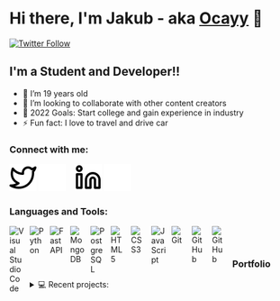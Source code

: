 # Hi there, I'm Jakub - aka [Ocayy](https://twitter.com/Ocayy_) 👋 

[![Twitter Follow](https://img.shields.io/twitter/follow/Ocayy_?color=1DA1F2&logo=twitter&style=for-the-badge)](https://twitter.com/intent/follow?original_referer=https%3A%2F%2Fgithub.com%Ocayy&screen_name=Ocayy_)


## I'm a Student and Developer!!

- 🌱 I’m 19 years old
- 👯 I’m looking to collaborate with other content creators
- 🥅 2022 Goals: Start college and gain experience in industry
- ⚡ Fun fact: I love to travel and drive car

### Connect with me:

[![website](./img/twitter-light.svg)](https://twitter.com/Ocayy_#gh-light-mode-only)
[![website](./img/twitter-dark.svg)](https://twitter.com/Ocayy_#gh-dark-mode-only)
&nbsp;&nbsp;
[![website](./img/linkedin-light.svg)](https://linkedin.com/in/jakubnowosad#gh-light-mode-only)
[![website](./img/linkedin-dark.svg)](https://linkedin.com/in/jakubnowosad#gh-dark-mode-only)

### Languages and Tools:

[<img align="left" alt="Visual Studio Code" width="26px" src="https://cdn.jsdelivr.net/gh/devicons/devicon/icons/vscode/vscode-original.svg" style="padding-right:10px;" />](https://code.visualstudio.com)
[<img align="left" alt="Python" width="26px" src="https://cdn.jsdelivr.net/gh/devicons/devicon/icons/python/python-original.svg" style="padding-right:10px;">](https://www.python.org)
[<img align="left" alt="FastAPI" width="26px" src="https://cdn.jsdelivr.net/gh/devicons/devicon/icons/fastapi/fastapi-original.svg" style="padding-right:10px;">](https://fastapi.tiangolo.com)
[<img align="left" alt="MongoDB" width="26px" src="https://cdn.jsdelivr.net/gh/devicons/devicon/icons/mongodb/mongodb-original.svg" style="padding-right:10px;">](https://www.mongodb.com)
[<img align="left" alt="PostgreSQL" width="26px" src="https://cdn.jsdelivr.net/gh/devicons/devicon/icons/postgresql/postgresql-original.svg" style="padding-right:10px;" />](https://www.postgresql.org)
[<img align="left" alt="HTML5" width="26px" src="https://cdn.jsdelivr.net/gh/devicons/devicon/icons/html5/html5-original.svg" style="padding-right:10px;" />](https://www.w3schools.com/html/)
[<img align="left" alt="CSS3" width="26px" src="https://cdn.jsdelivr.net/gh/devicons/devicon/icons/css3/css3-original.svg" style="padding-right:10px;" />](https://www.w3schools.com/css/)
[<img align="left" alt="JavaScript" width="26px" src="https://cdn.jsdelivr.net/gh/devicons/devicon/icons/javascript/javascript-original.svg" style="padding-right:10px;" />](https://www.javascript.com)
[<img align="left" alt="Git" width="26px" src="https://cdn.jsdelivr.net/gh/devicons/devicon/icons/git/git-original.svg" style="padding-right:10px;" />](https://git-scm.com)
[<img align="left" alt="GitHub" width="26px" src="https://user-images.githubusercontent.com/3369400/139447912-e0f43f33-6d9f-45f8-be46-2df5bbc91289.png" style="padding-right:10px;" />](https://github.com)
[<img align="left" alt="GitHub" width="26px" src="https://user-images.githubusercontent.com/3369400/139448065-39a229ba-4b06-434b-bc67-616e2ed80c8f.png" style="padding-right:10px;" />](https://github.com)

<br/>
<br/>

### Portfolio

<details>
    <summary> 💻 Recent projects: </summary>

1. [**URL-Shortener**](https://github.com/Ocayy/URL-Shortener) - simple URL shortener that allows you to shorten long URLs
2. [**Zalando-Newsletter**](https://github.com/Ocayy/Zalando-Newsletter) - Zalando discount code generator

</details>